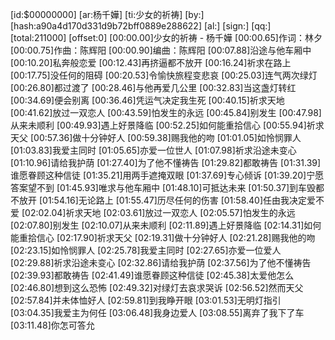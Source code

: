 ﻿[id:$00000000]
[ar:杨千嬅]
[ti:少女的祈祷]
[by:]
[hash:a90a4d170d331d9b72bff0889e288622]
[al:]
[sign:]
[qq:]
[total:211000]
[offset:0]
[00:00.00]少女的祈祷 - 杨千嬅
[00:00.65]作词：林夕
[00:00.75]作曲：陈辉阳
[00:00.90]编曲：陈辉阳
[00:07.88]沿途与他车厢中
[00:10.20]私奔般恋爱
[00:12.43]再挤逼都不放开
[00:16.24]祈求在路上
[00:17.75]没任何的阻碍
[00:20.53]令愉快旅程变悲哀
[00:25.03]连气两次绿灯
[00:26.80]都过渡了
[00:28.46]与他再爱几公里
[00:32.83]当这盏灯转红
[00:34.69]便会别离
[00:36.46]凭运气决定我生死
[00:40.15]祈求天地
[00:41.62]放过一双恋人
[00:43.59]怕发生的永远
[00:45.84]别发生
[00:47.98]从来未顺利
[00:49.93]遇上好景降临
[00:52.25]如何能重拾信心
[00:55.94]祈求天父
[00:57.36]做十分钟好人
[00:59.38]赐我他的吻
[01:01.05]如怜悯罪人
[01:03.83]我爱主同时
[01:05.65]亦爱一位世人
[01:07.98]祈求沿途未变心
[01:10.96]请给我护荫
[01:27.40]为了他不懂祷告
[01:29.82]都敢祷告
[01:31.39]谁愿眷顾这种信徒
[01:35.21]用两手遮掩双眼
[01:37.69]专心倾诉
[01:39.20]宁愿答案望不到
[01:45.93]唯求与他车厢中
[01:48.10]可抵达未来
[01:50.37]到车毁都不放开
[01:54.16]无论路上
[01:55.47]历尽任何的伤害
[01:58.40]任由我决定爱不爱
[02:02.04]祈求天地
[02:03.61]放过一双恋人
[02:05.57]怕发生的永远
[02:07.80]别发生
[02:10.07]从来未顺利
[02:11.89]遇上好景降临
[02:14.31]如何能重拾信心
[02:17.90]祈求天父
[02:19.31]做十分钟好人
[02:21.28]赐我他的吻
[02:23.15]如怜悯罪人
[02:25.78]我爱主同时
[02:27.65]亦爱一位爱人
[02:29.88]祈求沿途未变心
[02:32.86]请给我护荫
[02:37.56]为了他不懂祷告
[02:39.93]都敢祷告
[02:41.49]谁愿眷顾这种信徒
[02:45.38]太爱他怎么
[02:46.80]想到这么恐怖
[02:49.32]对绿灯去哀求哭诉
[02:56.52]然而天父
[02:57.84]并未体恤好人
[02:59.81]到我睁开眼
[03:01.53]无明灯指引
[03:04.35]我爱主为何任
[03:06.48]我身边爱人
[03:08.55]离弃了我下了车
[03:11.48]你怎可答允
